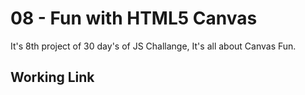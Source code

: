 # 08 - Fun with HTML5 Canvas

It's 8th project of 30 day's of JS Challange, It's all about Canvas Fun.

## Working Link
